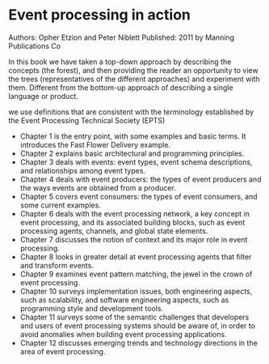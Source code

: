 # Event processing in action

Authors: Opher Etzion and Peter Niblett
Published: 2011 by Manning Publications Co

In this book we have taken a top-down approach by describing the concepts (the forest), and then providing the reader an opportunity to view the trees (representatives of the different approaches) and experiment with them. Different from the bottom-up approach of describing a single language or
product.

we use definitions that are consistent with the terminology established by the Event Processing Technical Society (EPTS)

- Chapter 1 is the entry point, with some examples and basic terms. It introduces the Fast Flower Delivery example.
- Chapter 2 explains basic architectural and programming principles.
- Chapter 3 deals with events: event types, event schema descriptions, and relationships among event types.
- Chapter 4 deals with event producers: the types of event producers and the ways events are obtained from a producer.
- Chapter 5 covers event consumers: the types of event consumers, and some current examples.
- Chapter 6 deals with the event processing network, a key concept in event processing, and its associated building blocks, such as event processing agents, channels, and global state elements.
- Chapter 7 discusses the notion of context and its major role in event processing.
- Chapter 8 looks in greater detail at event processing agents that filter and transform events.
- Chapter 9 examines event pattern matching, the jewel in the crown of event processing.
- Chapter 10 surveys implementation issues, both engineering aspects, such as scalability, and software engineering aspects, such as programming style and
development tools.
- Chapter 11 surveys some of the semantic challenges that developers and users of event processing systems should be aware of, in order to avoid anomalies when building event processing applications.
- Chapter 12 discusses emerging trends and technology directions in the area of event processing.
